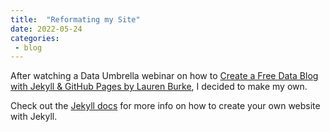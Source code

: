 ```yaml
---
title:  "Reformating my Site"
date: 2022-05-24
categories: 
 - blog
---
```


After watching a Data Umbrella webinar on how to [Create a Free Data Blog with Jekyll & GitHub Pages by Lauren Burke](https://www.youtube.com/watch?v=7SBXl94xNl8&t=2702s), I decided to make my own.

Check out the [Jekyll docs][jekyll-docs] for more info on how to create your own website with Jekyll.

[jekyll-docs]: https://jekyllrb.com/docs/home
[jekyll-gh]:   https://github.com/jekyll/jekyll
[jekyll-talk]: https://talk.jekyllrb.com/
